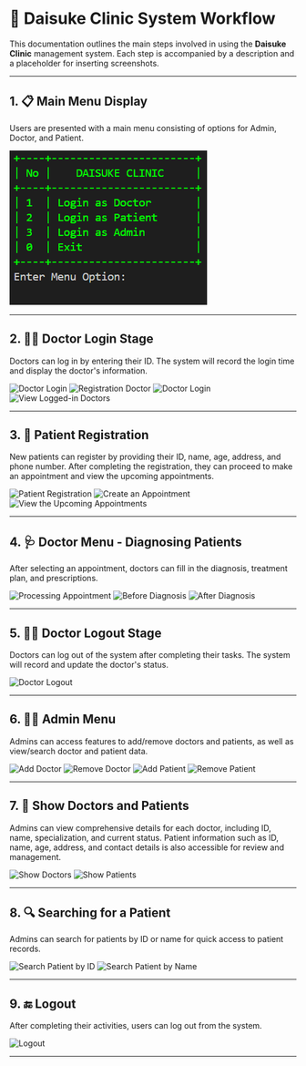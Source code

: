 # 🏥 Daisuke Clinic System Workflow

This documentation outlines the main steps involved in using the **Daisuke Clinic** management system. Each step is accompanied by a description and a placeholder for inserting screenshots.

---

## 1. 📋 Main Menu Display

Users are presented with a main menu consisting of options for Admin, Doctor, and Patient.

![Main Menu Display](assets/images/main_menu.png)

---

## 2. 👨‍⚕️ Doctor Login Stage

Doctors can log in by entering their ID. The system will record the login time and display the doctor's information.

![Doctor Login](images/login_doctor1.png)
![Registration Doctor](images/Registration_doctor.png)
![Doctor Login](images/login_doctor2.png)
![View Logged-in Doctors](images/logged_in_doctors.png)

---
## 3. 👥 Patient Registration

New patients can register by providing their ID, name, age, address, and phone number. After completing the registration, they can proceed to make an appointment and view the upcoming appointments.

![Patient Registration](images/patient_registration.png)
![Create an Appointment](images/patient_create_aappointment.png)
![View the Upcoming Appointments](images/upcoming_appointments.png)

---

## 4. 🩺 Doctor Menu - Diagnosing Patients

After selecting an appointment, doctors can fill in the diagnosis, treatment plan, and prescriptions.

![Processing Appointment](images/process_appoinment.png)
![Before Diagnosis](images/show_diagnosis1.png)
![After Diagnosis](images/show_diagnosis2.png)

---

## 5. 👨‍⚕️ Doctor Logout Stage

Doctors can log out of the system after completing their tasks. The system will record and update the doctor's status.

![Doctor Logout](images/logout_doctor.png)

---

## 6. 🧑‍💼 Admin Menu

Admins can access features to add/remove doctors and patients, as well as view/search doctor and patient data.

![Add Doctor](images/admin_add_doctor.png)
![Remove Doctor](images/admin_remove_doctor.png)
![Add Patient](images/admin_add_patient.png)
![Remove Patient](images/admin_remove_patient.png)

---

## 7. 📝 Show Doctors and Patients
Admins can view comprehensive details for each doctor, including ID, name, specialization, and current status. Patient information such as ID, name, age, address, and contact details is also accessible for review and management.

![Show Doctors](images/show_doctor.png)
![Show Patients](images/patient_lists.png)

---

## 8. 🔍 Searching for a Patient

Admins can search for patients by ID or name for quick access to patient records.

![Search Patient by ID](images/search_ID.png)
![Search Patient by Name](images/search_name.png)

---

## 9. 🔚 Logout

After completing their activities, users can log out from the system.

![Logout](images/exit_program.png)

---
